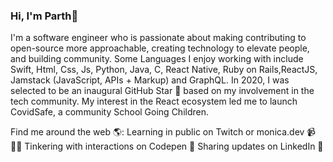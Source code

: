 ### Hi, I'm Parth👋

<!--
**parthanand-in/parthanand-in** is a ✨ _special_ ✨ repository because its `README.md` (this file) appears on your GitHub profile.-->

I'm a software engineer who is passionate about making contributing to open-source more approachable, creating technology to elevate people, and building community. Some Languages I enjoy working with include Swift, Html, Css, Js, Python, Java, C, React Native, Ruby on Rails,ReactJS, Jamstack (JavaScript, APIs + Markup) and GraphQL. In 2020, I was selected to be an inaugural GitHub Star 🌟 based on my involvement in the tech community. My interest in the React ecosystem led me to launch CovidSafe, a community School Going Children.

Find me around the web 🌎:
Learning in public on Twitch or monica.dev 📹 ✍🏾
Tinkering with interactions on Codepen 🏓
Sharing updates on LinkedIn 💼
